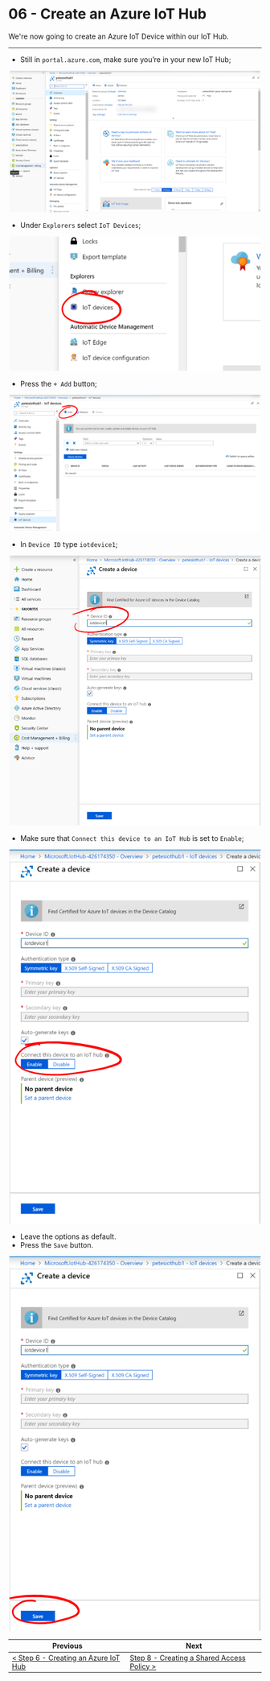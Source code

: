 # 06 - Create an Azure IoT Hub #

We're now going to create an Azure IoT Device within our IoT Hub.

---

- Still in ```portal.azure.com```, make sure you’re in your new IoT Hub;

<p align="center">
    <img src="images/01_iot_hub_home.png" width="500px" >
</p>

- Under ```Explorers``` select ```IoT Devices```;

<p align="center">
    <img src="images/02_iot_devices_link.png" width="500px" >
</p>

- Press the ```+ Add``` button;

<p align="center">
    <img src="images/03_iot_devices_add_button.png" width="500px" >
</p>

- In ```Device ID``` type ```iotdevice1```;

<p align="center">
    <img src="images/04_device_id.png" width="500px" >
</p>

- Make sure that ```Connect this device to an IoT Hub``` is set to ```Enable```;

<p align="center">
    <img src="images/05_connect_device_to_iot_hub.png" width="500px" >
</p>

- Leave the options as default.
- Press the ```Save``` button.

<p align="center">
    <img src="images/06_save_button.png" width="500px" >
</p>

| Previous | Next |
| -------- | ---- |
| [< Step 6 - Creating an Azure IoT Hub](/06_create_iot_hub/README.md) | [Step 8 - Creating a Shared Access Policy >](/08_create_shared_access/README.md) |